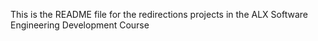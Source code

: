 This is the README file for the redirections projects in the ALX Software Engineering Development Course
